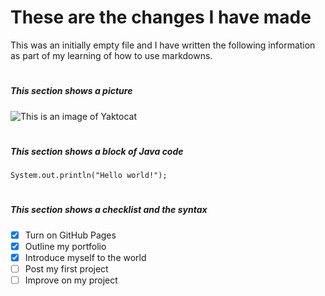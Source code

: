 # <h1> These are the changes I have made 
This was an initially empty file and I have written the following information as part of my learning of how to use markdowns.

# <h5> This section shows a picture 
![ This is an image of Yaktocat ](https://octodex.github.com/images/yaktocat.png)

# <h5> This section shows a block of Java code
```
System.out.println("Hello world!");
```
# <h5> This section shows a checklist and the syntax
- [x] Turn on GitHub Pages
- [x] Outline my portfolio
- [x] Introduce myself to the world
- [ ] Post my first project
- [ ] Improve on my project 

